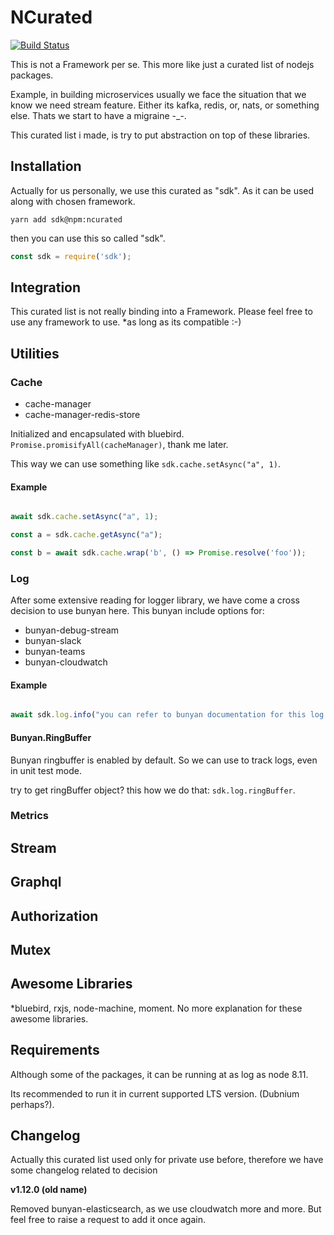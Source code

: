 # NCurated

[![Build Status](https://travis-ci.com/ryanhs/node-curated.svg?branch=master)](https://travis-ci.com/ryanhs/node-curated)

This is not a Framework per se. This more like just a curated list of nodejs packages.

Example, in building microservices usually we face the situation that we know we need stream feature.
Either its kafka, redis, or, nats, or something else. Thats we start to have a migraine \-\_\-.

This curated list i made, is try to put abstraction on top of these libraries.

## Installation

Actually for us personally, we use this curated as "sdk". As it can be used along with chosen framework.

`yarn add sdk@npm:ncurated`

then you can use this so called "sdk".

```javascript
const sdk = require('sdk');


```

## Integration

This curated list is not really binding into a Framework.
Please feel free to use any framework to use. \*as long as its compatible :-)

## Utilities

### Cache

- cache-manager
- cache-manager-redis-store

Initialized and encapsulated with bluebird. `Promise.promisifyAll(cacheManager)`, thank me later.

This way we can use something like `sdk.cache.setAsync("a", 1)`.

#### Example

```javascript

await sdk.cache.setAsync("a", 1);

const a = sdk.cache.getAsync("a");

const b = await sdk.cache.wrap('b', () => Promise.resolve('foo'));
```

### Log

After some extensive reading for logger library, we have come a cross decision to use bunyan here.
This bunyan include options for:

- bunyan-debug-stream
- bunyan-slack
- bunyan-teams
- bunyan-cloudwatch


#### Example

```javascript

await sdk.log.info("you can refer to bunyan documentation for this log object :-p");
```

#### Bunyan.RingBuffer

Bunyan ringbuffer is enabled by default. So we can use to track logs, even in unit test mode.

try to get ringBuffer object? this how we do that: `sdk.log.ringBuffer`.


### Metrics


## Stream


## Graphql


## Authorization


## Mutex


## Awesome Libraries

\*bluebird, rxjs, node-machine, moment. No more explanation for these awesome libraries.

## Requirements

Although some of the packages, it can be running at as log as node 8.11.

Its recommended to run it in current supported LTS version. (Dubnium perhaps?).

## Changelog

Actually this curated list used only for private use before, therefore we have some changelog related to decision

**v1.12.0 (old name)**

Removed bunyan-elasticsearch, as we use cloudwatch more and more. But feel free to raise a request to add it once again.
